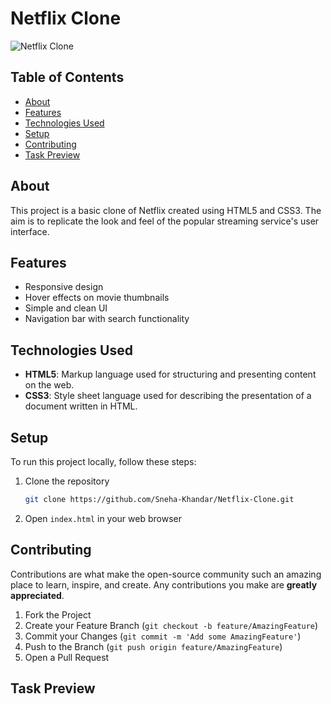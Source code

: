 
# Netflix Clone

![Netflix Clone](path-to-your-logo-image)

## Table of Contents
- [About](#about)
- [Features](#features)
- [Technologies Used](#technologies-used)
- [Setup](#setup)
- [Contributing](#contributing)
- [Task Preview](#task-preview)


## About
This project is a basic clone of Netflix created using HTML5 and CSS3. The aim is to replicate the look and feel of the popular streaming service's user interface.

## Features
- Responsive design
- Hover effects on movie thumbnails
- Simple and clean UI
- Navigation bar with search functionality

## Technologies Used
- **HTML5**: Markup language used for structuring and presenting content on the web.
- **CSS3**: Style sheet language used for describing the presentation of a document written in HTML.

## Setup
To run this project locally, follow these steps:

1. Clone the repository
   ```sh
   git clone https://github.com/Sneha-Khandar/Netflix-Clone.git
   ```
2. Open `index.html` in your web browser

## Contributing
Contributions are what make the open-source community such an amazing place to learn, inspire, and create. Any contributions you make are **greatly appreciated**.

1. Fork the Project
2. Create your Feature Branch (`git checkout -b feature/AmazingFeature`)
3. Commit your Changes (`git commit -m 'Add some AmazingFeature'`)
4. Push to the Branch (`git push origin feature/AmazingFeature`)
5. Open a Pull Request

## Task Preview


